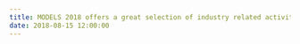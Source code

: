 ```yaml
---
title: MODELS 2018 offers a great selection of industry related activities. You can find more details and an overview here <a href="/program/industry-overview" target="_blank">here</a>.
date: 2018-08-15 12:00:00
---
```

